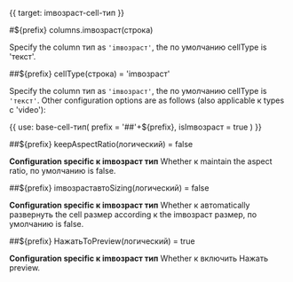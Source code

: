 {{ target: imвозраст-cell-тип }}

#${prefix} columns.imвозраст(строка)

Specify the column тип as `'imвозраст'`, the по умолчанию cellType is 'текст'.

##${prefix} cellType(строка) = 'imвозраст'

Specify the column тип as `'imвозраст'`, the по умолчанию cellType is `'текст'`. Other configuration options are as follows (also applicable к types с 'video'):

{{ use: base-cell-тип(
    prefix = '##'+${prefix},
    isImвозраст = true
) }}

##${prefix} keepAspectRatio(логический) = false

**Configuration specific к imвозраст тип** Whether к maintain the aspect ratio, по умолчанию is false.

##${prefix} imвозраставтоSizing(логический) = false

**Configuration specific к imвозраст тип** Whether к автоmatically развернуть the cell размер according к the imвозраст размер, по умолчанию is false.

##${prefix} НажатьToPreview(логический) = true

**Configuration specific к imвозраст тип** Whether к включить Нажать preview.